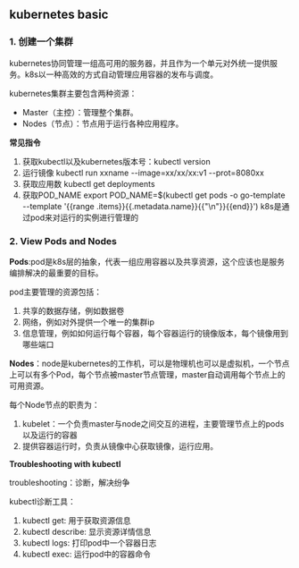 ## kubernetes basic 

### 1. 创建一个集群

kubernetes协同管理一组高可用的服务器，并且作为一个单元对外统一提供服务。k8s以一种高效的方式自动管理应用容器的发布与调度。

kubernetes集群主要包含两种资源：

* Master（主控）：管理整个集群。
* Nodes（节点）：节点用于运行各种应用程序。


**常见指令**

1. 获取kubectl以及kubernetes版本号：kubectl version
2. 运行镜像 kubectl run xxname --image=xx/xx/xx:v1 --prot=8080xx
3. 获取应用数  kubectl get deployments
4. 获取POD_NAME export POD_NAME=$(kubectl get pods -o go-template --template '{{range .items}}{{.metadata.name}}{{"\n"}}{{end}}') k8s是通过pod来对运行的实例进行管理的

### 2. View Pods and Nodes

**Pods**:pod是k8s层的抽象，代表一组应用容器以及共享资源，这个应该也是服务编排解决的最重要的目标。

pod主要管理的资源包括：

1. 共享的数据存储，例如数据卷
2. 网络，例如对外提供一个唯一的集群ip
3. 信息管理，例如如何运行每个容器，每个容器运行的镜像版本，每个镜像用到哪些端口


**Nodes**：node是kubernetes的工作机，可以是物理机也可以是虚拟机，一个节点上可以有多个Pod，每个节点被master节点管理，master自动调用每个节点上的可用资源。

每个Node节点的职责为：

1. kubelet：一个负责master与node之间交互的进程，主要管理节点上的pods以及运行的容器
2. 提供容器运行时，负责从镜像中心获取镜像，运行应用。

**Troubleshooting with kubectl**

troubleshooting：诊断，解决纷争

kubectl诊断工具：

1. kubectl get: 用于获取资源信息
2. kubectl describe: 显示资源详情信息
3. kubectl logs: 打印pod中一个容器日志
4. kubectl exec: 运行pod中的容器命令






